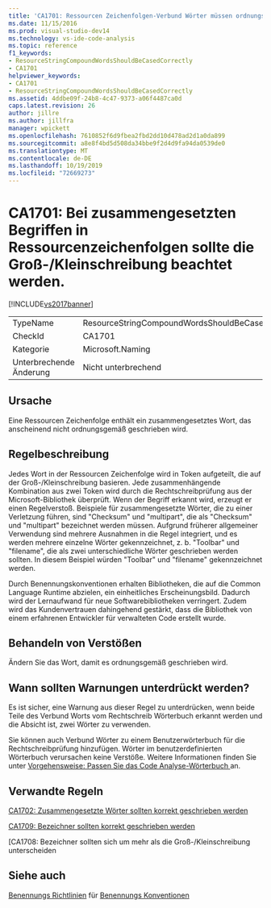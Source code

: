 ```yaml
---
title: 'CA1701: Ressourcen Zeichenfolgen-Verbund Wörter müssen ordnungsgemäß geschrieben werden | Microsoft-Dokumentation'
ms.date: 11/15/2016
ms.prod: visual-studio-dev14
ms.technology: vs-ide-code-analysis
ms.topic: reference
f1_keywords:
- ResourceStringCompoundWordsShouldBeCasedCorrectly
- CA1701
helpviewer_keywords:
- CA1701
- ResourceStringCompoundWordsShouldBeCasedCorrectly
ms.assetid: 4ddbe09f-24b8-4c47-9373-a06f4487ca0d
caps.latest.revision: 26
author: jillre
ms.author: jillfra
manager: wpickett
ms.openlocfilehash: 7610852f6d9fbea2fbd2dd10d478ad2d1a0da899
ms.sourcegitcommit: a8e8f4bd5d508da34bbe9f2d4d9fa94da0539de0
ms.translationtype: MT
ms.contentlocale: de-DE
ms.lasthandoff: 10/19/2019
ms.locfileid: "72669273"
---
```

# <a name="ca1701-resource-string-compound-words-should-be-cased-correctly"></a>CA1701: Bei zusammengesetzten Begriffen in Ressourcenzeichenfolgen sollte die Groß-/Kleinschreibung beachtet werden.
[!INCLUDE[vs2017banner](../includes/vs2017banner.md)]

|||
|-|-|
|TypeName|ResourceStringCompoundWordsShouldBeCasedCorrectly|
|CheckId|CA1701|
|Kategorie|Microsoft.Naming|
|Unterbrechende Änderung|Nicht unterbrechend|

## <a name="cause"></a>Ursache
 Eine Ressourcen Zeichenfolge enthält ein zusammengesetztes Wort, das anscheinend nicht ordnungsgemäß geschrieben wird.

## <a name="rule-description"></a>Regelbeschreibung
 Jedes Wort in der Ressourcen Zeichenfolge wird in Token aufgeteilt, die auf der Groß-/Kleinschreibung basieren. Jede zusammenhängende Kombination aus zwei Token wird durch die Rechtschreibprüfung aus der Microsoft-Bibliothek überprüft. Wenn der Begriff erkannt wird, erzeugt er einen Regelverstoß. Beispiele für zusammengesetzte Wörter, die zu einer Verletzung führen, sind "Checksum" und "multipart", die als "Checksum" und "multipart" bezeichnet werden müssen. Aufgrund früherer allgemeiner Verwendung sind mehrere Ausnahmen in die Regel integriert, und es werden mehrere einzelne Wörter gekennzeichnet, z. b. "Toolbar" und "filename", die als zwei unterschiedliche Wörter geschrieben werden sollten. In diesem Beispiel würden "Toolbar" und "filename" gekennzeichnet werden.

 Durch Benennungskonventionen erhalten Bibliotheken, die auf die Common Language Runtime abzielen, ein einheitliches Erscheinungsbild. Dadurch wird der Lernaufwand für neue Softwarebibliotheken verringert. Zudem wird das Kundenvertrauen dahingehend gestärkt, dass die Bibliothek von einem erfahrenen Entwickler für verwalteten Code erstellt wurde.

## <a name="how-to-fix-violations"></a>Behandeln von Verstößen
 Ändern Sie das Wort, damit es ordnungsgemäß geschrieben wird.

## <a name="when-to-suppress-warnings"></a>Wann sollten Warnungen unterdrückt werden?
 Es ist sicher, eine Warnung aus dieser Regel zu unterdrücken, wenn beide Teile des Verbund Worts vom Rechtschreib Wörterbuch erkannt werden und die Absicht ist, zwei Wörter zu verwenden.

 Sie können auch Verbund Wörter zu einem Benutzerwörterbuch für die Rechtschreibprüfung hinzufügen. Wörter im benutzerdefinierten Wörterbuch verursachen keine Verstöße. Weitere Informationen finden Sie unter [Vorgehensweise: Passen Sie das Code Analyse-Wörterbuch ](../code-quality/how-to-customize-the-code-analysis-dictionary.md) an.

## <a name="related-rules"></a>Verwandte Regeln
 [CA1702: Zusammengesetzte Wörter sollten korrekt geschrieben werden ](../code-quality/ca1702-compound-words-should-be-cased-correctly.md)

 [CA1709: Bezeichner sollten korrekt geschrieben werden ](../code-quality/ca1709-identifiers-should-be-cased-correctly.md)

 [CA1708: Bezeichner sollten sich um mehr als die Groß-/Kleinschreibung unterscheiden

## <a name="see-also"></a>Siehe auch
 [Benennungs Richtlinien](https://msdn.microsoft.com/library/4c4ea526-9203-486f-b72d-29d61c5b3c6d) für [Benennungs Konventionen](https://msdn.microsoft.com/library/fc076d66-9b5f-42d3-aa65-61d970c794a3)
